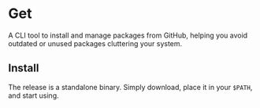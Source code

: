 # Get

A CLI tool to install and manage packages from GitHub, helping you avoid outdated or unused packages cluttering your system.

## Install

The release is a standalone binary. Simply download, place it in your `$PATH`, and start using.